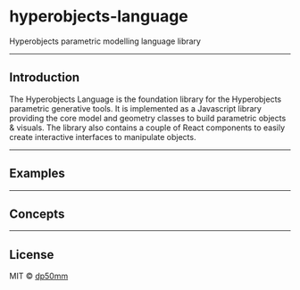 # hyperobjects-language

Hyperobjects parametric modelling language library

---

## Introduction

The Hyperobjects Language is the foundation library for the Hyperobjects parametric generative tools. It is implemented as a Javascript library providing the core model and geometry classes to build parametric objects & visuals. The library also contains a couple of React components to easily create interactive interfaces to manipulate objects.

---

## Examples


---

## Concepts



---

## License

MIT © [dp50mm](https://github.com/dp50mm)
